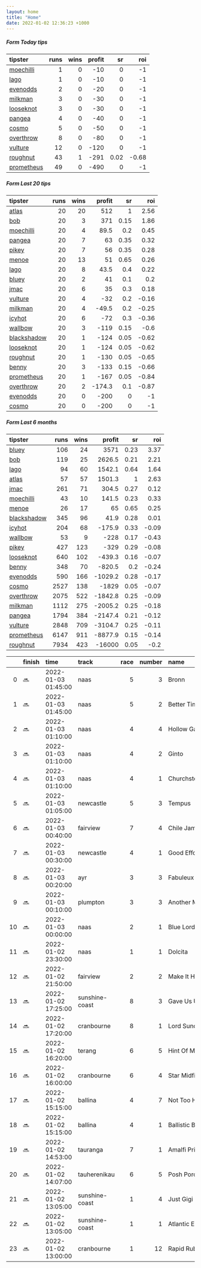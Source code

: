 ```yaml
---   
layout: home  
title: "Home"   
date: 2022-01-02 12:36:23 +1000  
---   
```



##### Form Today tips   

| tipster                                                       |   runs |   wins |   profit |   sr |   roi |
|:--------------------------------------------------------------|-------:|-------:|---------:|-----:|------:|
| [moechilli](https://mrwayneo.github.io/tips/moechilli.html)   |      1 |      0 |      -10 | 0    | -1    |
| [lago](https://mrwayneo.github.io/tips/lago.html)             |      1 |      0 |      -10 | 0    | -1    |
| [evenodds](https://mrwayneo.github.io/tips/evenodds.html)     |      2 |      0 |      -20 | 0    | -1    |
| [milkman](https://mrwayneo.github.io/tips/milkman.html)       |      3 |      0 |      -30 | 0    | -1    |
| [looseknot](https://mrwayneo.github.io/tips/looseknot.html)   |      3 |      0 |      -30 | 0    | -1    |
| [pangea](https://mrwayneo.github.io/tips/pangea.html)         |      4 |      0 |      -40 | 0    | -1    |
| [cosmo](https://mrwayneo.github.io/tips/cosmo.html)           |      5 |      0 |      -50 | 0    | -1    |
| [overthrow](https://mrwayneo.github.io/tips/overthrow.html)   |      8 |      0 |      -80 | 0    | -1    |
| [vulture](https://mrwayneo.github.io/tips/vulture.html)       |     12 |      0 |     -120 | 0    | -1    |
| [roughnut](https://mrwayneo.github.io/tips/roughnut.html)     |     43 |      1 |     -291 | 0.02 | -0.68 |
| [prometheus](https://mrwayneo.github.io/tips/prometheus.html) |     49 |      0 |     -490 | 0    | -1    |

##### Form Last 20 tips   

| tipster                                                         |   runs |   wins |   profit |   sr |   roi |
|:----------------------------------------------------------------|-------:|-------:|---------:|-----:|------:|
| [atlas](https://mrwayneo.github.io/tips/atlas.html)             |     20 |     20 |    512   | 1    |  2.56 |
| [bob](https://mrwayneo.github.io/tips/bob.html)                 |     20 |      3 |    371   | 0.15 |  1.86 |
| [moechilli](https://mrwayneo.github.io/tips/moechilli.html)     |     20 |      4 |     89.5 | 0.2  |  0.45 |
| [pangea](https://mrwayneo.github.io/tips/pangea.html)           |     20 |      7 |     63   | 0.35 |  0.32 |
| [pikey](https://mrwayneo.github.io/tips/pikey.html)             |     20 |      7 |     56   | 0.35 |  0.28 |
| [menoe](https://mrwayneo.github.io/tips/menoe.html)             |     20 |     13 |     51   | 0.65 |  0.26 |
| [lago](https://mrwayneo.github.io/tips/lago.html)               |     20 |      8 |     43.5 | 0.4  |  0.22 |
| [bluey](https://mrwayneo.github.io/tips/bluey.html)             |     20 |      2 |     41   | 0.1  |  0.2  |
| [jmac](https://mrwayneo.github.io/tips/jmac.html)               |     20 |      6 |     35   | 0.3  |  0.18 |
| [vulture](https://mrwayneo.github.io/tips/vulture.html)         |     20 |      4 |    -32   | 0.2  | -0.16 |
| [milkman](https://mrwayneo.github.io/tips/milkman.html)         |     20 |      4 |    -49.5 | 0.2  | -0.25 |
| [icyhot](https://mrwayneo.github.io/tips/icyhot.html)           |     20 |      6 |    -72   | 0.3  | -0.36 |
| [wallbow](https://mrwayneo.github.io/tips/wallbow.html)         |     20 |      3 |   -119   | 0.15 | -0.6  |
| [blackshadow](https://mrwayneo.github.io/tips/blackshadow.html) |     20 |      1 |   -124   | 0.05 | -0.62 |
| [looseknot](https://mrwayneo.github.io/tips/looseknot.html)     |     20 |      1 |   -124   | 0.05 | -0.62 |
| [roughnut](https://mrwayneo.github.io/tips/roughnut.html)       |     20 |      1 |   -130   | 0.05 | -0.65 |
| [benny](https://mrwayneo.github.io/tips/benny.html)             |     20 |      3 |   -133   | 0.15 | -0.66 |
| [prometheus](https://mrwayneo.github.io/tips/prometheus.html)   |     20 |      1 |   -167   | 0.05 | -0.84 |
| [overthrow](https://mrwayneo.github.io/tips/overthrow.html)     |     20 |      2 |   -174.3 | 0.1  | -0.87 |
| [evenodds](https://mrwayneo.github.io/tips/evenodds.html)       |     20 |      0 |   -200   | 0    | -1    |
| [cosmo](https://mrwayneo.github.io/tips/cosmo.html)             |     20 |      0 |   -200   | 0    | -1    |

##### Form Last 6 months   

| tipster                                                         |   runs |   wins |   profit |   sr |   roi |
|:----------------------------------------------------------------|-------:|-------:|---------:|-----:|------:|
| [bluey](https://mrwayneo.github.io/tips/bluey.html)             |    106 |     24 |   3571   | 0.23 |  3.37 |
| [bob](https://mrwayneo.github.io/tips/bob.html)                 |    119 |     25 |   2626.5 | 0.21 |  2.21 |
| [lago](https://mrwayneo.github.io/tips/lago.html)               |     94 |     60 |   1542.1 | 0.64 |  1.64 |
| [atlas](https://mrwayneo.github.io/tips/atlas.html)             |     57 |     57 |   1501.3 | 1    |  2.63 |
| [jmac](https://mrwayneo.github.io/tips/jmac.html)               |    261 |     71 |    304.5 | 0.27 |  0.12 |
| [moechilli](https://mrwayneo.github.io/tips/moechilli.html)     |     43 |     10 |    141.5 | 0.23 |  0.33 |
| [menoe](https://mrwayneo.github.io/tips/menoe.html)             |     26 |     17 |     65   | 0.65 |  0.25 |
| [blackshadow](https://mrwayneo.github.io/tips/blackshadow.html) |    345 |     96 |     41.9 | 0.28 |  0.01 |
| [icyhot](https://mrwayneo.github.io/tips/icyhot.html)           |    204 |     68 |   -175.9 | 0.33 | -0.09 |
| [wallbow](https://mrwayneo.github.io/tips/wallbow.html)         |     53 |      9 |   -228   | 0.17 | -0.43 |
| [pikey](https://mrwayneo.github.io/tips/pikey.html)             |    427 |    123 |   -329   | 0.29 | -0.08 |
| [looseknot](https://mrwayneo.github.io/tips/looseknot.html)     |    640 |    102 |   -439.3 | 0.16 | -0.07 |
| [benny](https://mrwayneo.github.io/tips/benny.html)             |    348 |     70 |   -820.5 | 0.2  | -0.24 |
| [evenodds](https://mrwayneo.github.io/tips/evenodds.html)       |    590 |    166 |  -1029.2 | 0.28 | -0.17 |
| [cosmo](https://mrwayneo.github.io/tips/cosmo.html)             |   2527 |    138 |  -1829   | 0.05 | -0.07 |
| [overthrow](https://mrwayneo.github.io/tips/overthrow.html)     |   2075 |    522 |  -1842.8 | 0.25 | -0.09 |
| [milkman](https://mrwayneo.github.io/tips/milkman.html)         |   1112 |    275 |  -2005.2 | 0.25 | -0.18 |
| [pangea](https://mrwayneo.github.io/tips/pangea.html)           |   1794 |    384 |  -2147.4 | 0.21 | -0.12 |
| [vulture](https://mrwayneo.github.io/tips/vulture.html)         |   2848 |    709 |  -3104.7 | 0.25 | -0.11 |
| [prometheus](https://mrwayneo.github.io/tips/prometheus.html)   |   6147 |    911 |  -8877.9 | 0.15 | -0.14 |
| [roughnut](https://mrwayneo.github.io/tips/roughnut.html)       |   7934 |    423 | -16000   | 0.05 | -0.2  |

|    | finish   | time                | track          |   race |   number | name               |   odds | tipster            |
|---:|:---------|:--------------------|:---------------|-------:|---------:|:-------------------|-------:|:-------------------|
|  0 | :soon:   | 2022-01-03 01:45:00 | naas           |      5 |        3 | Bronn              |   2.1  | overthrow,lago     |
|  1 | :soon:   | 2022-01-03 01:45:00 | naas           |      5 |        2 | Better Times Ahead |  34    | overthrow          |
|  2 | :soon:   | 2022-01-03 01:10:00 | naas           |      4 |        4 | Hollow Games       |   3.2  | vulture,milkman    |
|  3 | :soon:   | 2022-01-03 01:10:00 | naas           |      4 |        2 | Ginto              |   2.6  | vulture            |
|  4 | :soon:   | 2022-01-03 01:10:00 | naas           |      4 |        1 | Churchstonewarrior |  26    | evenodds,overthrow |
|  5 | :soon:   | 2022-01-03 01:05:00 | newcastle      |      5 |        3 | Tempus             |   7    | pangea             |
|  6 | :soon:   | 2022-01-03 00:40:00 | fairview       |      7 |        4 | Chile Jam          |   0    | vulture            |
|  7 | :soon:   | 2022-01-03 00:30:00 | newcastle      |      4 |        1 | Good Effort        |   1.85 | vulture            |
|  8 | :soon:   | 2022-01-03 00:20:00 | ayr            |      3 |        3 | Fabuleux Du Clos   |   4.4  | looseknot          |
|  9 | :soon:   | 2022-01-03 00:10:00 | plumpton       |      3 |        3 | Another Mystery    |   9.5  | milkman            |
| 10 | :soon:   | 2022-01-03 00:00:00 | naas           |      2 |        1 | Blue Lord          |   1.45 | overthrow          |
| 11 | :soon:   | 2022-01-02 23:30:00 | naas           |      1 |        1 | Dolcita            |   4    | overthrow          |
| 12 | :soon:   | 2022-01-02 21:50:00 | fairview       |      2 |        2 | Make It Happen     |   0    | vulture            |
| 13 | :soon:   | 2022-01-02 17:25:00 | sunshine-coast |      8 |        3 | Gave Us Up         |   1.91 | vulture            |
| 14 | :soon:   | 2022-01-02 17:20:00 | cranbourne     |      8 |        1 | Lord Sundowner     |   7    | evenodds,moechilli |
| 15 | :soon:   | 2022-01-02 16:20:00 | terang         |      6 |        5 | Hint Of Mint       |   5    | pangea             |
| 16 | :soon:   | 2022-01-02 16:00:00 | cranbourne     |      6 |        4 | Star Midfielder    |   2.75 | pangea             |
| 17 | :soon:   | 2022-01-02 15:15:00 | ballina        |      4 |        7 | Not Too Hard       |   2.2  | vulture            |
| 18 | :soon:   | 2022-01-02 15:15:00 | ballina        |      4 |        1 | Ballistic Babe     |   4.5  | looseknot          |
| 19 | :soon:   | 2022-01-02 14:53:00 | tauranga       |      7 |        1 | Amalfi Prince      |   2.05 | vulture            |
| 20 | :soon:   | 2022-01-02 14:07:00 | tauherenikau   |      6 |        5 | Posh Porotene      |   5.5  | looseknot          |
| 21 | :soon:   | 2022-01-02 13:05:00 | sunshine-coast |      1 |        4 | Just Gigi          |   6    | vulture            |
| 22 | :soon:   | 2022-01-02 13:05:00 | sunshine-coast |      1 |        1 | Atlantic Eagle     |   2.25 | overthrow          |
| 23 | :soon:   | 2022-01-02 13:00:00 | cranbourne     |      1 |       12 | Rapid Ruby         |   4.5  | vulture            |